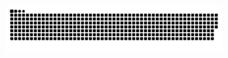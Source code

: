 <br clear="both">

<img src="https://raw.githubusercontent.com/alperugurca/alperugurca/output/snake.svg" alt="Snake animation" />
